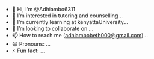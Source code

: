 - 👋 Hi, I’m @Adhiambo6311
- 👀 I’m interested in tutoring and counselling...
- 🌱 I’m currently learning at kenyattaUniversity...
- 💞️ I’m looking to collaborate on ...
- 📫 How to reach me (adhiambobeth000@gmail.com)...
- 😄 Pronouns: ...
- ⚡ Fun fact: ...

<!---
Adhiambo6311/Adhiambo6311 is a ✨ special ✨ repository because its `README.md` (this file) appears on your GitHub profile.
You can click the Preview link to take a look at your changes.
--->
